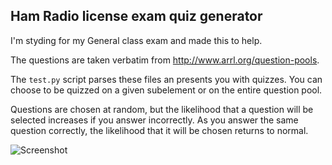 ## Ham Radio license exam quiz generator

I'm styding for my General class exam and made this to help.

The questions are taken verbatim from http://www.arrl.org/question-pools.

The `test.py` script parses these files an presents you with quizzes. You can
choose to be quizzed on a given subelement or on the entire question pool.

Questions are chosen at random, but the likelihood that a question will be
selected increases if you answer incorrectly. As you answer the same question
correctly, the likelihood that it will be chosen returns to normal.

![Screenshot](ham-tests.png)

